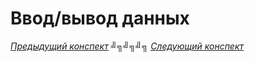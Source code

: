 # Ввод/вывод данных

<!--
## Форматирование ввода/вывода

Основные <i>спецификаторы форматированного вывода:</i>

- %d или %i - целое десятичное число (от англ. <u>decimal/integer</u>)
- %f - число с плавающей точкой (от англ. <u>float</u>)
- %s - строка (от англ. <u>string</u>)
- полный список можно найти <u><a href="https://learnc.info/c/formatted_input_output.html">здесь</a></u> -->

[<u>_Предыдущий конспект_</u>](/summaries/summary1.md) ╝╗╝╗╝╗ [<u>_Следующий конспект_</u>](/summaries/summary3.md)